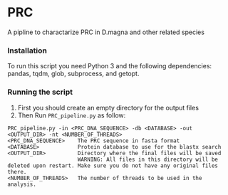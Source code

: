 # PRC
A pipline to charactarize PRC in D.magna and other related species
### Installation
To run this script you need Python 3 and the following dependencies: pandas, tqdm, glob, subprocess, and getopt. 
### Running the script
1. First you should create an empty directory for the output files
2. Then Run `PRC_pipeline.py` as follow:
```
PRC_pipeline.py -in <PRC_DNA_SEQUENCE> -db <DATABASE> -out <OUTPUT_DIR> -nt <NUMBER_OF_THREADS>
<PRC_DNA_SEQUENCE>    The PRC sequence in fasta format
<DATABASE>            Protein database to use for the blastx search
<OUTPUT_DIR>          Directory where the final files will be saved
                      WARNING: All files in this directory will be deleted upon restart. Make sure you do not have any original files there.
<NUMBER_OF_THREADS>   The number of threads to be used in the analysis.
```
